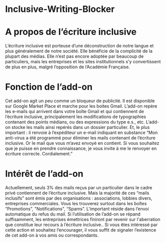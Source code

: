 # Inclusive-Writing-Blocker


# A propos de l’écriture inclusive

L’écriture inclusive est porteuse d’une déconstruction de notre langue et plus généralement de notre société. Elle bénéficie de la complicité de la plupart des médias. Elle n’est pas encore adoptée par beaucoup de particuliers, mais les entreprises et les sites institutionnels s’y convertissent de plus en plus, malgré l’opposition de l’Académie Française.


# Fonction de l’add-on

Cet add-on agit un peu comme un bloqueur de publicité. Il est disponible sur Google Market Place et marche pour les boites Gmail. L’add-on repère les e-mails qui arrivent dans votre boîte Gmail et qui contiennent de l’écriture inclusive, principalement les modifications de typographies contenant des points médians, ou des expressions du type e.s., etc. 
L’add-on stocke les mails ainsi repérés dans un dossier particulier. Et, le plus important :  il renvoie à l’expéditeur un e-mail indiquant en substance “Mon anti-virus a été programmé pour éliminer les mails contenant de l’écriture inclusive. Or le mail que vous m’avez envoyé en contient. Si vous souhaitez que je puisse en prendre connaissance, je vous invite à me le renvoyer en écriture correcte. Cordialement.” 


# Intérêt de l’add-on
Actuellement, seuls 3% des mails reçus par un particulier dans le cadre privé contiennent de l’écriture inclusive. Mais la majorité de ces “mails inclusifs” sont émis par des organisations : associations, lobbies divers, entreprises commerciales. Vous les trouverez surtout dans les boîtes “Promotions”, "Notifications", “Spams”. L’important réside dans l’envoi automatique du refus du mail. Si l’utilisation de l’add-on se répand suffisamment, les entreprises émettrices finiront par revenir sur l'aberration que constitue leur recours à l’écriture inclusive..
Si vous êtes intéressé par cette action et souhaitez l’encourager, il vous suffit de signaler l’existence de cet add-on à vos amis ou correspondants.
